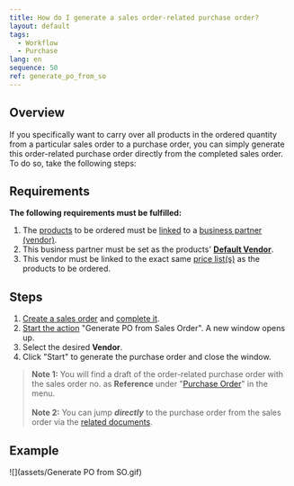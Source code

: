 ```yaml
---
title: How do I generate a sales order-related purchase order?
layout: default
tags:
  - Workflow
  - Purchase
lang: en
sequence: 50
ref: generate_po_from_so
---
```


## Overview
If you specifically want to carry over all products in the ordered quantity from a particular sales order to a purchase order, you can simply generate this order-related purchase order directly from the completed sales order. To do so, take the following steps:

## Requirements
**The following requirements must be fulfilled:**

1. The [products](NewProduct) to be ordered must be [linked](Link_product_to_business_partner) to a [business partner (vendor)](New_business_partner_vendor).
1. This business partner must be set as the products' [**Default Vendor**](Set_default_vendor).
1. This vendor must be linked to the exact same [price list(s)](ProductPrice) as the products to be ordered.

## Steps
1. [Create a sales order](SalesOrder_recording) and [complete it](DocumentProcessingComplete).
1. [Start the action](StartAction) "Generate PO from Sales Order". A new window opens up.
1. Select the desired **Vendor**.
1. Click "Start" to generate the purchase order and close the window.
 >**Note 1:** You will find a draft of the order-related purchase order with the sales order no. as **Reference** under "[Purchase Order](Menu)" in the menu.<br><br>
 >**Note 2:** You can jump ***directly*** to the purchase order from the sales order via the [related documents](JumptoviaSidebar).

## Example
![](assets/Generate PO from SO.gif)
